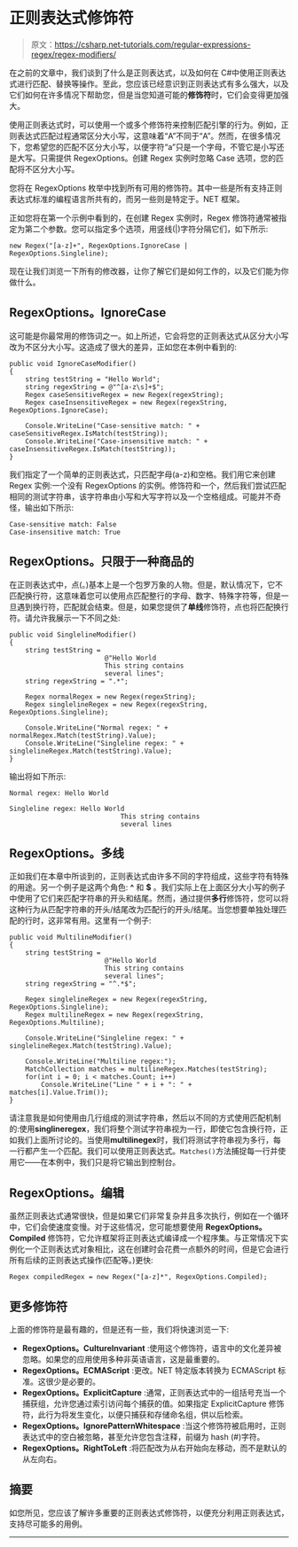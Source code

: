 # 正则表达式修饰符

> 原文：<https://csharp.net-tutorials.com/regular-expressions-regex/regex-modifiers/>

在之前的文章中，我们谈到了什么是正则表达式，以及如何在 C#中使用正则表达式进行匹配、替换等操作。至此，您应该已经意识到正则表达式有多么强大，以及它们如何在许多情况下帮助您，但是当您知道可能的**修饰符**时，它们会变得更加强大。

使用正则表达式时，可以使用一个或多个修饰符来控制匹配引擎的行为。例如，正则表达式匹配过程通常区分大小写，这意味着“A”不同于“A”。然而，在很多情况下，您希望您的匹配不区分大小写，以便字符“a”只是一个字母，不管它是小写还是大写。只需提供 RegexOptions。创建 Regex 实例时忽略 Case 选项，您的匹配将不区分大小写。

您将在 RegexOptions 枚举中找到所有可用的修饰符。其中一些是所有支持正则表达式标准的编程语言所共有的，而另一些则是特定于。NET 框架。

正如您将在第一个示例中看到的，在创建 Regex 实例时，Regex 修饰符通常被指定为第二个参数。您可以指定多个选项，用竖线(|)字符分隔它们，如下所示:

```
new Regex("[a-z]+", RegexOptions.IgnoreCase | RegexOptions.Singleline);
```

现在让我们浏览一下所有的修改器，让你了解它们是如何工作的，以及它们能为你做什么。

<input type="hidden" name="IL_IN_ARTICLE">

## RegexOptions。IgnoreCase

这可能是你最常用的修饰词之一。如上所述，它会将您的正则表达式从区分大小写改为不区分大小写。这造成了很大的差异，正如您在本例中看到的:

```
public void IgnoreCaseModifier()
{
	string testString = "Hello World";
	string regexString = @"^[a-z\s]+$";
	Regex caseSensitiveRegex = new Regex(regexString);
	Regex caseInsensitiveRegex = new Regex(regexString, RegexOptions.IgnoreCase);

	Console.WriteLine("Case-sensitive match: " + caseSensitiveRegex.IsMatch(testString));
	Console.WriteLine("Case-insensitive match: " + caseInsensitiveRegex.IsMatch(testString));
}
```

我们指定了一个简单的正则表达式，只匹配字母(a-z)和空格。我们用它来创建 Regex 实例:一个没有 RegexOptions 的实例。修饰符和一个，然后我们尝试匹配相同的测试字符串，该字符串由小写和大写字符以及一个空格组成。可能并不奇怪，输出如下所示:

```
Case-sensitive match: False
Case-insensitive match: True
```

## RegexOptions。只限于一种商品的

在正则表达式中，点(。)基本上是一个包罗万象的人物。但是，默认情况下，它不匹配换行符，这意味着您可以使用点匹配整行的字母、数字、特殊字符等，但是一旦遇到换行符，匹配就会结束。但是，如果您提供了**单线**修饰符，点也将匹配换行符。请允许我展示一下不同之处:

```
public void SinglelineModifier()
{
	string testString = 
						@"Hello World
						This string contains
						several lines";
	string regexString = ".*";

	Regex normalRegex = new Regex(regexString);
	Regex singlelineRegex = new Regex(regexString, RegexOptions.Singleline);			

	Console.WriteLine("Normal regex: " + normalRegex.Match(testString).Value);
	Console.WriteLine("Singleline regex: " + singlelineRegex.Match(testString).Value);
}
```

输出将如下所示:

```
Normal regex: Hello World

Singleline regex: Hello World
							This string contains
                            several lines
```

## RegexOptions。多线

正如我们在本章中所谈到的，正则表达式由许多不同的字符组成，这些字符有特殊的用途。另一个例子是这两个角色: **^** 和 **$** 。我们实际上在上面区分大小写的例子中使用了它们来匹配字符串的开头和结尾。然而，通过提供**多行**修饰符，您可以将这种行为从匹配字符串的开头/结尾改为匹配行的开头/结尾。当您想要单独处理匹配的行时，这非常有用。这里有一个例子:

```
public void MultilineModifier()
{
	string testString =
						@"Hello World
						This string contains
						several lines";
	string regexString = "^.*$";

	Regex singlelineRegex = new Regex(regexString, RegexOptions.Singleline);
	Regex multilineRegex = new Regex(regexString, RegexOptions.Multiline);

	Console.WriteLine("Singleline regex: " + singlelineRegex.Match(testString).Value);

	Console.WriteLine("Multiline regex:");
	MatchCollection matches = multilineRegex.Matches(testString);
	for(int i = 0; i < matches.Count; i++)
		Console.WriteLine("Line " + i + ": " + matches[i].Value.Trim());
}
```

请注意我是如何使用由几行组成的测试字符串，然后以不同的方式使用匹配机制的:使用**singlineregex**，我们将整个测试字符串视为一行，即使它包含换行符，正如我们上面所讨论的。当使用**multilinegex**时，我们将测试字符串视为多行，每一行都产生一个匹配。我们可以使用正则表达式。`Matches()`方法捕捉每一行并使用它——在本例中，我们只是将它输出到控制台。

## RegexOptions。编辑

虽然正则表达式通常很快，但是如果它们非常复杂并且多次执行，例如在一个循环中，它们会使速度变慢。对于这些情况，您可能想要使用 **RegexOptions。Compiled** 修饰符，它允许框架将正则表达式编译成一个程序集。与正常情况下实例化一个正则表达式对象相比，这在创建时会花费一点额外的时间，但是它会进行所有后续的正则表达式操作(匹配等。)更快:

```
Regex compiledRegex = new Regex("[a-z]*", RegexOptions.Compiled);
```

## 更多修饰符

上面的修饰符是最有趣的，但是还有一些，我们将快速浏览一下:

*   **RegexOptions。CultureInvariant** :使用这个修饰符，语言中的文化差异被忽略。如果您的应用使用多种非英语语言，这是最重要的。
*   **RegexOptions。ECMAScript** :更改。NET 特定版本转换为 ECMAScript 标准。这很少是必要的。
*   **RegexOptions。ExplicitCapture** :通常，正则表达式中的一组括号充当一个捕获组，允许您通过索引访问每个捕获的值。如果指定 ExplicitCapture 修饰符，此行为将发生变化，以便只捕获和存储命名组，供以后检索。
*   **RegexOptions。IgnorePatternWhitespace** :当这个修饰符被启用时，正则表达式中的空白被忽略，甚至允许您包含注释，前缀为 hash (#)字符。
*   **RegexOptions。RightToLeft** :将匹配改为从右开始向左移动，而不是默认的从左向右。

## 摘要

如您所见，您应该了解许多重要的正则表达式修饰符，以便充分利用正则表达式，支持尽可能多的用例。

* * *